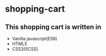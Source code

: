 # shopping-cart

<h2>This shopping cart is written in </h2>
<ul>
  <li>Vanilla javascript(ES6)</li>
  <li>HTML5</li>
  <li>CSS3(SCSS)</li>
</ul>
